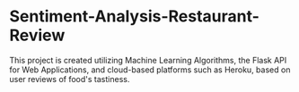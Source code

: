 # Sentiment-Analysis-Restaurant-Review
This project is created utilizing Machine Learning Algorithms, the Flask API for Web Applications, and cloud-based platforms such as Heroku, based on user reviews of food's tastiness.
